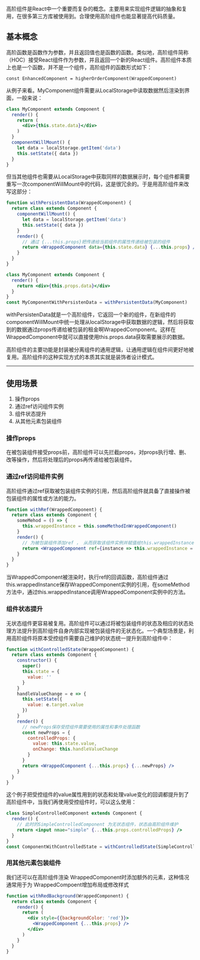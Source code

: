 高阶组件是React中一个重要而复杂的概念。主要用来实现组件逻辑的抽象和复用，在很多第三方库被使用到。合理使用高阶组件也能显著提高代码质量。

## 基本概念

高阶函数是函数作为参数，并且返回值也是函数的函数。类似地，高阶组件简称（HOC）接受React组件作为参数，并且返回一个新的React组件。高阶组件本质上也是一个函数，并不是一个组件，高阶组件的函数形式如下：

    const EnhancedComponent = higherOrderComponent(WrappedComponent)

从例子来看。MyComponent组件需要从LocalStorage中读取数据然后渲染到界面，一般来说：

```jsx
class MyComponent extends Component {
  render() {
    return (
      <div>{this.state.data}</div>
    )
  }
  componentWillMount() {
    let data = localStorage.getItem('data')
    this.setState({ data })
  }
}
```

但当其他组件也需要从LocalStorage中获取同样的数据展示时，每个组件都需要重写一次componentWillMount中的代码，这是很冗余的。于是用高阶组件来改写这部分：

```jsx
function withPersistentData(WrappedComponent) {
  return class extends Component {
    componentWillMount() {
      let data = localStorage.getItem('data')
      this.setState({ data })
    }
    render() {
      // 通过 {...this.props}把传递给当前组件的属性传递给被包装的组件
      return <WrappedComponent data={this.state.data} {...this.props} />
    }
  }
}

class MyComponent extends Component {
  render() {
    return <div>{this.props.data}</div>
  }
}
const MyComponentWithPersistenData = withPersistentData(MyComponent)
```

withPersistenData就是一个高阶组件，它返回一个新的组件，在新组件的componentWillMount中统一处理从localStorage中获取数据的逻辑，然后将获取到的数据通过props传递给被包装的租金啊WrappedComponent。这样在WrappedComponent中就可以直接使用this.props.data获取需要展示的数据。

高阶组件的主要功能是封装被分离组件的通用逻辑，让通用逻辑在组件间更好地被复用。高阶组件的这种实现方式的本质其实就是装饰者设计模式。

---

## 使用场景

1. 操作props
2. 通过ref访问组件实例
3. 组件状态提升
4. 从其他元素包装组件

### 操作props

在被包装组件接受props前，高阶组件可以先拦截props，对props执行增、删、改等操作，然后将处理后的props再传递给被包装组件。

### 通过ref访问组件实例

高阶组件通过ref获取被包装组件实例的引用，然后高阶组件就具备了直接操作被包装组件的属性或方法的能力。

```jsx
function withRef(WrappedComponent) {
  return class extends Component {
    someMehod = () => {
      this.wrappedInstance = this.someMethodInWrappedComponent()
    }
    render() {
      // 为被包装组件添加ref ， 从而获取该组件实例并赋值给this.wrappedInstance
      return <WrappedComponent ref={instance => this.wrappedInstance = instance} {...this.props} />
    }
  }
}
```

当WrappedComponent被渲染时，执行ref的回调函数，高阶组件通过this.wrappedInstance保存WrappedComponent实例的引用，在someMethod方法中，通过this.wrappedInstance调用WrappedComponent实例中的方法。

### 组件状态提升

无状态组件更容易被复用。高阶组件可以通过将被包装组件的状态及相应的状态处理方法提升到高阶组件自身内部实现被包装组件的无状态化。一个典型场景是，利用高阶组件将原本受控组件需要自己维护的状态统一提升到高阶组件中：


```jsx
function withControlledState(WrappedComponent) {
  return class extends Component {
    constructor() {
      super()
      this.state = {
        value: ''
      }
    }
    handleValueChange = e => {
      this.setState({
        value: e.target.value
      })
    }
    render() {
      // newProps保存受控组件需要使用的属性和事件处理函数
      const newProps = {
        controlledProps: {
          value: this.state.value,
          onChange: this.handleValueChange
        }
      }
      return <WrappedComponent {...this.props} {...newProps} />
    }
  }
}
```

这个例子把受控组件的value属性用到的状态和处理value变化的回调都提升到了高阶组件中，当我们再使用受控组件时，可以这么使用：

```jsx
class SimpleControlledComponent extends Component {
  render() {
    // 此时的SimpleControlledComponent 为无状态组件，状态由高阶组件维护
    return <input nmae="simple" {...this.props.controlledProps} />
  }
}
const ComponentWithControlledState = withControlledState(SimpleControlledComponent)
```

### 用其他元素包装组件

我们还可以在高阶组件渲染 WrappedComponent时添加额外的元素，这种情况通常用于为 WrappedCompoent增加布局或修改样式

```jsx
function withRedBackground(WrappedComponent) {
  return class extends Component {
    render() {
      return (
        <div style={{backgroundColor: 'red'}}>
          <WrappedComponent {...this.props} />
        </div>
      )
    }
  }
}
```
